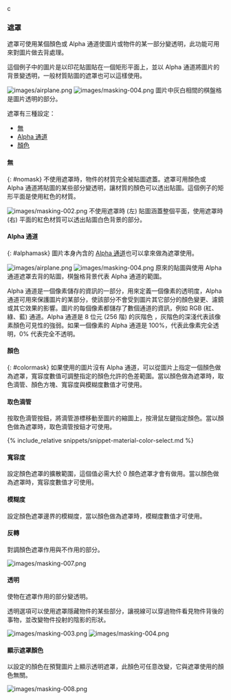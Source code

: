 c
### 遮罩
遮罩可使用某個顏色或 Alpha 通道使圖片或物件的某一部分變透明，此功能可用來對圖片做去背處理。

這個例子中的圖片是以印花貼圖貼在一個矩形平面上，並以 Alpha 通道將圖片的背景變透明，一般材質貼圖的遮罩也可以這樣使用。

![images/airplane.png](images/airplane.png)  ![images/masking-004.png](images/masking-004.png)
圖片中灰白相間的棋盤格是圖片透明的部分。

遮罩有三種設定：

* [無](#nomask)
* [Alpha 通道](#alphamask)
* [顏色](#colormask)

#### 無
{: #nomask}
不使用遮罩時，物件的材質完全被貼圖遮蓋。遮罩可用顏色或 Alpha 通道將貼圖的某些部分變透明，讓材質的顏色可以透出貼圖。這個例子的矩形平面是使用紅色的材質。

![images/masking-002.png](images/masking-002.png)
不使用遮罩時 (左) 貼圖涵蓋整個平面，使用遮罩時 (右) 平面的紅色材質可以透出貼圖白色背景的部分。

#### Alpha 通道
{: #alphamask}
圖片本身內含的 [Alpha 通道](environment-tab.html#alpha)也可以拿來做為遮罩使用。

![images/airplane.png](images/airplane.png)  ![images/masking-004.png](images/masking-004.png)
原來的貼圖與使用 Alpha 通道遮罩去背的貼圖，棋盤格背景代表 Alpha 通道的範圍。

Alpha 通道是一個像素儲存的資訊的一部分，用來定義一個像素的透明度，Alpha 通道可用來保護圖片的某部分，使該部分不會受到圖片其它部分的顏色變更、濾鏡或其它效果的影響。圖片的每個像素都儲存了數個通道的資訊，例如 RGB (紅、綠、藍) 通道。Alpha 通道是 8 位元 (256 階) 的灰階色 ，灰階色的深淺代表該像素顏色可見性的強弱。如果一個像素的 Alpha 通道是 100%，代表此像素完全透明，0% 代表完全不透明。

#### 顏色
{: #colormask}
如果使用的圖片沒有 Alpha 通道，可以從圖片上指定一個顏色做為遮罩，寬容度數值可調整指定的顏色允許的色差範圍。當以顏色做為遮罩時，取色滴管、顏色方塊、寬容度與模糊度數值才可使用。

#### 取色滴管
按取色滴管按鈕，將滴管游標移動至圖片的縮圖上，按滑鼠左鍵指定顏色。當以顏色做為遮罩時，取色滴管按鈕才可使用。

{% include_relative snippets/snippet-material-color-select.md %}

#### 寬容度
設定顏色遮罩的擴散範圍，這個值必需大於 0 顏色遮罩才會有做用。當以顏色做為遮罩時，寬容度數值才可使用。

#### 模糊度
設定顏色遮罩邊界的模糊度，當以顏色做為遮罩時，模糊度數值才可使用。

#### 反轉
對調顏色遮罩作用與不作用的部分。

![images/masking-007.png](images/masking-007.png)  

#### 透明
使物在遮罩作用的部分變透明。

透明選項可以使用遮罩隱藏物件的某些部分，讓視線可以穿過物件看見物件背後的事物，並改變物件投射的陰影的形狀。

![images/masking-003.png](images/masking-003.png)    ![images/masking-004.png](images/masking-004.png)

#### 顯示遮罩顏色
以設定的顏色在預覽圖片上顯示透明遮罩，此顏色可任意改變，它與遮罩使用的顏色無關。

![images/masking-008.png](images/masking-008.png)
